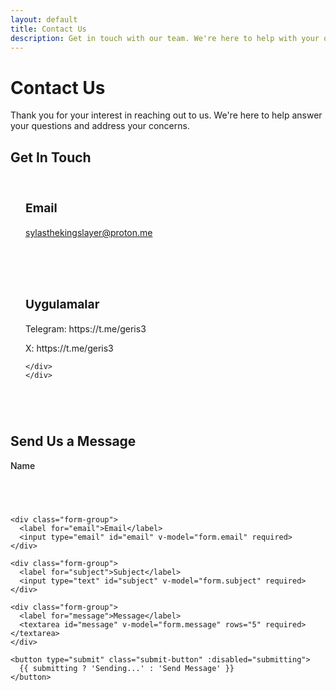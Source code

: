 ```yaml
---
layout: default
title: Contact Us
description: Get in touch with our team. We're here to help with your questions and feedback.
---
```


# Contact Us

Thank you for your interest in reaching out to us. We're here to help answer your questions and address your concerns.

## Get In Touch

<div class="contact-container">
  <div class="contact-methods">
    <div class="contact-method">
      <h3>Email</h3>
      <p><a href="mailto:sylasthekingslayer@proton.me">sylasthekingslayer@proton.me</a></p>
    </div>
    <div class="contact-method">
      <h3>Uygulamalar</h3>
      <p>Telegram: https://t.me/geris3</p>
      <p>X: https://t.me/geris3</p>

    </div>
    </div>
  </div>
</div>

## Send Us a Message

<div class="contact-form">
  <form @submit.prevent="submitForm">
    <div class="form-group">
      <label for="name">Name</label>
      <input type="text" id="name" v-model="form.name" required>
    </div>
    
    <div class="form-group">
      <label for="email">Email</label>
      <input type="email" id="email" v-model="form.email" required>
    </div>
    
    <div class="form-group">
      <label for="subject">Subject</label>
      <input type="text" id="subject" v-model="form.subject" required>
    </div>
    
    <div class="form-group">
      <label for="message">Message</label>
      <textarea id="message" v-model="form.message" rows="5" required></textarea>
    </div>
    
    <button type="submit" class="submit-button" :disabled="submitting">
      {{ submitting ? 'Sending...' : 'Send Message' }}
    </button>
  </form>
</div>

<script setup>
import { ref } from 'vue'

const form = ref({
  name: '',
  email: '',
  subject: '',
  message: ''
})

const submitting = ref(false)

const submitForm = async () => {
  submitting.value = true
  
  // Replace with your actual form submission logic
  try {
    // Simulate API call
    await new Promise(resolve => setTimeout(resolve, 1000))
    
    // Reset form on success
    form.value = {
      name: '',
      email: '',
      subject: '',
      message: ''
    }
    
    alert('Your message has been sent. We will get back to you soon!')
  } catch (error) {
    alert('There was an error sending your message. Please try again.')
  } finally {
    submitting.value = false
  }
}
</script>

<style scoped>
.contact-container {
  margin: 2rem 0;
}

.contact-methods {
  display: grid;
  grid-template-columns: repeat(auto-fit, minmax(250px, 1fr));
  gap: 2rem;
  margin-bottom: 3rem;
}

.contact-method {
  padding: 1.5rem;
  background-color: var(--vp-c-bg-soft);
  border-radius: 8px;
}

.contact-method h3 {
  margin-top: 0;
  font-size: 1.2rem;
}

.contact-form {
  max-width: 600px;
}

.form-group {
  margin-bottom: 1.5rem;
}

label {
  display: block;
  margin-bottom: 0.5rem;
  font-weight: 500;
}

input, textarea {
  width: 100%;
  padding: 0.75rem;
  border: 1px solid var(--vp-c-divider);
  border-radius: 4px;
  background-color: var(--vp-c-bg-soft);
  color: var(--vp-c-text-1);
}

.submit-button {
  background-color: var(--vp-c-brand);
  color: white;
  border: none;
  padding: 0.75rem 1.5rem;
  border-radius: 4px;
  font-weight: 500;
  cursor: pointer;
  transition: background-color 0.2s;
}

.submit-button:hover {
  background-color: var(--vp-c-brand-dark);
}

.submit-button:disabled {
  opacity: 0.7;
  cursor: not-allowed;
}
</style>
